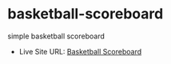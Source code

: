# basketball-scoreboard
simple basketball scoreboard

- Live Site URL: [Basketball Scoreboard](https://jharun-basketball-scoreboard.netlify.app/)
